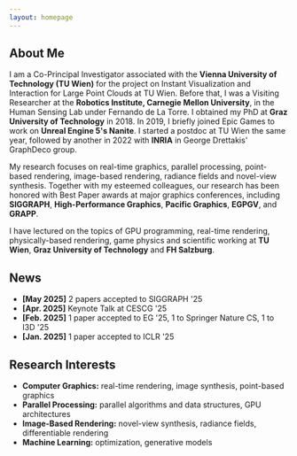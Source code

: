 ```yaml
---
layout: homepage
---
```


## About Me

I am a Co-Principal Investigator associated with the **Vienna University of Technology (TU Wien)** for the project on Instant Visualization and Interaction for Large Point Clouds at TU Wien. Before that, I was a Visiting Researcher at the **Robotics Institute, Carnegie Mellon University**, in the Human Sensing Lab under Fernando de La Torre. I obtained my PhD at **Graz University of Technology** in 2018. In 2019, I briefly joined Epic Games to work on **Unreal Engine 5's Nanite**. I started a postdoc at TU Wien the same year, followed by another in 2022 with **INRIA** in George Drettakis' GraphDeco group. 

My research focuses on real-time graphics, parallel processing, point-based rendering, image-based rendering, radiance fields and novel-view synthesis. Together with my esteemed colleagues, our research has been honored with Best Paper awards at major graphics conferences, including **SIGGRAPH**, **High-Performance Graphics**, **Pacific Graphics**, **EGPGV**, and **GRAPP**.

I have lectured on the topics of GPU programming, real-time rendering, physically-based rendering, game physics and scientific working at **TU Wien**, **Graz University of Technology** and **FH Salzburg**.

## News
- **[May 2025]** 2 papers accepted to SIGGRAPH '25
- **[Apr. 2025]** Keynote Talk at CESCG '25
- **[Feb. 2025]** 1 paper accepted to EG '25, 1 to Springer Nature CS, 1 to I3D '25
- **[Jan. 2025]** 1 paper accepted to ICLR '25

## Research Interests

- **Computer Graphics:** real-time rendering, image synthesis, point-based graphics
- **Parallel Processing:** parallel algorithms and data structures, GPU architectures
- **Image-Based Rendering:** novel-view synthesis, radiance fields, differentiable rendering 
- **Machine Learning:** optimization, generative models